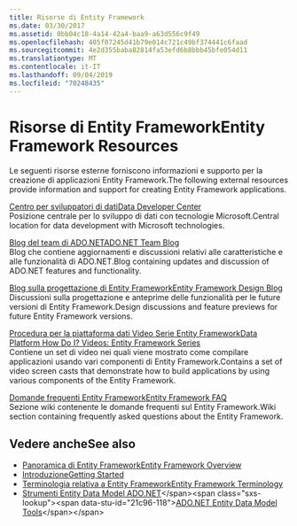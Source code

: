 ```yaml
---
title: Risorse di Entity Framework
ms.date: 03/30/2017
ms.assetid: 0bb04c18-4a14-42a4-baa9-a63d556c9f49
ms.openlocfilehash: 405f07245d41b79e014c721c49bf374441c6faad
ms.sourcegitcommit: 4e2d355baba82814fa53efd6b8bbb45bfe054d11
ms.translationtype: MT
ms.contentlocale: it-IT
ms.lasthandoff: 09/04/2019
ms.locfileid: "70248435"
---
```

# <a name="entity-framework-resources"></a><span data-ttu-id="21c96-102">Risorse di Entity Framework</span><span class="sxs-lookup"><span data-stu-id="21c96-102">Entity Framework Resources</span></span>
<span data-ttu-id="21c96-103">Le seguenti risorse esterne forniscono informazioni e supporto per la creazione di applicazioni Entity Framework.</span><span class="sxs-lookup"><span data-stu-id="21c96-103">The following external resources provide information and support for creating Entity Framework applications.</span></span>  
  
 [<span data-ttu-id="21c96-104">Centro per sviluppatori di dati</span><span class="sxs-lookup"><span data-stu-id="21c96-104">Data Developer Center</span></span>](https://go.microsoft.com/fwlink/?LinkId=213876)  
 <span data-ttu-id="21c96-105">Posizione centrale per lo sviluppo di dati con tecnologie Microsoft.</span><span class="sxs-lookup"><span data-stu-id="21c96-105">Central location for data development with Microsoft technologies.</span></span>  
  
 [<span data-ttu-id="21c96-106">Blog del team di ADO.NET</span><span class="sxs-lookup"><span data-stu-id="21c96-106">ADO.NET Team Blog</span></span>](https://go.microsoft.com/fwlink/?LinkId=91905)  
 <span data-ttu-id="21c96-107">Blog che contiene aggiornamenti e discussioni relativi alle caratteristiche e alle funzionalità di ADO.NET.</span><span class="sxs-lookup"><span data-stu-id="21c96-107">Blog containing updates and discussion of ADO.NET features and functionality.</span></span>  
  
 [<span data-ttu-id="21c96-108">Blog sulla progettazione di Entity Framework</span><span class="sxs-lookup"><span data-stu-id="21c96-108">Entity Framework Design Blog</span></span>](https://go.microsoft.com/fwlink/?LinkId=186888)  
 <span data-ttu-id="21c96-109">Discussioni sulla progettazione e anteprime delle funzionalità per le future versioni di Entity Framework.</span><span class="sxs-lookup"><span data-stu-id="21c96-109">Design discussions and feature previews for future Entity Framework versions.</span></span>  
  
 [<span data-ttu-id="21c96-110">Procedura per la piattaforma dati Video Serie Entity Framework</span><span class="sxs-lookup"><span data-stu-id="21c96-110">Data Platform How Do I? Videos: Entity Framework Series</span></span>](https://go.microsoft.com/fwlink/?LinkId=124600)  
 <span data-ttu-id="21c96-111">Contiene un set di video nei quali viene mostrato come compilare applicazioni usando vari componenti di Entity Framework.</span><span class="sxs-lookup"><span data-stu-id="21c96-111">Contains a set of video screen casts that demonstrate how to build applications by using various components of the Entity Framework.</span></span>  
  
 [<span data-ttu-id="21c96-112">Domande frequenti Entity Framework</span><span class="sxs-lookup"><span data-stu-id="21c96-112">Entity Framework FAQ</span></span>](https://social.technet.microsoft.com/wiki/contents/articles/3737.entity-framework-faq.aspx)  
 <span data-ttu-id="21c96-113">Sezione wiki contenente le domande frequenti sul Entity Framework.</span><span class="sxs-lookup"><span data-stu-id="21c96-113">Wiki section containing frequently asked questions about the Entity Framework.</span></span>  
  
## <a name="see-also"></a><span data-ttu-id="21c96-114">Vedere anche</span><span class="sxs-lookup"><span data-stu-id="21c96-114">See also</span></span>

- [<span data-ttu-id="21c96-115">Panoramica di Entity Framework</span><span class="sxs-lookup"><span data-stu-id="21c96-115">Entity Framework Overview</span></span>](overview.md)
- [<span data-ttu-id="21c96-116">Introduzione</span><span class="sxs-lookup"><span data-stu-id="21c96-116">Getting Started</span></span>](getting-started.md)
- [<span data-ttu-id="21c96-117">Terminologia relativa a Entity Framework</span><span class="sxs-lookup"><span data-stu-id="21c96-117">Entity Framework Terminology</span></span>](terminology.md)
- <span data-ttu-id="21c96-118">[Strumenti Entity Data Model ADO.NET](https://docs.microsoft.com/previous-versions/dotnet/netframework-4.0/bb399249(v=vs.100))</span><span class="sxs-lookup"><span data-stu-id="21c96-118">[ADO.NET Entity Data Model Tools](https://docs.microsoft.com/previous-versions/dotnet/netframework-4.0/bb399249(v=vs.100))</span></span>
